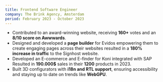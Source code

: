```yaml
---
title: Frontend Software Engineer
company: The Brink Agency, Amsterdam
period: February 2023 - October 2023
---
```


- Contributed to an award-winning website, receiving **160+** votes and an
  **8/10 score on Awwwards**.
- Designed and developed a **page builder** for Evidos empowering them to create
  engaging pages across their websites resulted in a **180% increase in
  traffic** to the Signhost website.
- Developed an E-commerce and E-finder for Koni integrated with SAP Resulted in
  **190.000$** sales in their **1200** products in 2023.
- Built 3D configurators with **i18n and RTL support**, ensuring accessibility
  and staying up to date on trends like **WebGPU**.
